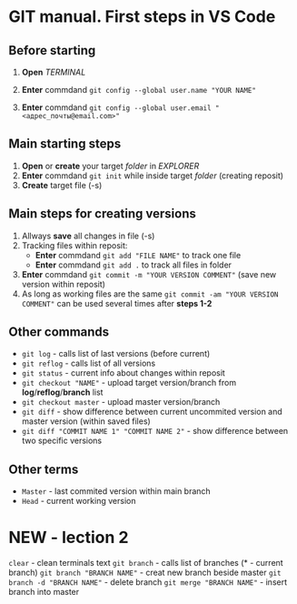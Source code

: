 # GIT manual. First steps in VS Code

## Before starting

1. **Open** *TERMINAL*

2. **Enter** commdand `git config --global user.name "YOUR NAME"`

3. **Enter** commdand `git config --global user.email "<адрес_почты@email.com>"`

## Main starting steps

1. **Open** or **create** your target *folder* in *EXPLORER*
2. **Enter** commdand `git init` while inside target *folder* (creating reposit)
3. **Create** target file (-s)

## Main steps for creating versions

1. Allways **save** all changes in file (-s) 
2. Tracking files within reposit:
    * **Enter** commdand `git add "FILE NAME"` to track one file
    * **Enter** commdand `git add .` to track all files in folder
3. **Enter** commdand `git commit -m "YOUR VERSION COMMENT"` (save new version within reposit)
4. As long as working files are the same `git commit -am "YOUR VERSION COMMENT"` can be used several times after **steps 1-2**

## Other commands

* `git log` - calls list of last versions (before current)
* `git reflog` - calls list of all versions
* `git status` - current info about changes within reposit
* `git checkout "NAME"` - upload target version/branch from **log**/**reflog**/**branch** list
* `git checkout master` - upload master version/branch
* `git diff` - show difference between current uncommited version and master version (within saved files)
* `git diff "COMMIT NAME 1" "COMMIT NAME 2"` - show difference between two specific versions

## Other terms

* `Master` - last commited version within main branch
* `Head` - current working version



# NEW - lection 2

`clear` - clean terminals text
`git branch` - calls list of branches (* - current branch)
`git branch "BRANCH NAME"` - creat new branch beside master
`git branch -d "BRANCH NAME"` - delete branch
`git merge "BRANCH NAME"` - insert branch into master

